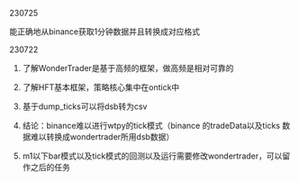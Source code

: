 230725

能正确地从binance获取1分钟数据并且转换成对应格式

230722

1. 了解WonderTrader是基于高频的框架，做高频是相对可靠的

2. 了解HFT基本框架，策略核心集中在ontick中

3. 基于dump_ticks可以将dsb转为csv

4. 结论：binance难以进行wtpy的tick模式（binance 的tradeData以及ticks 数据难以转换成wondertrader所用dsb数据）

5. m1以下bar模式以及tick模式的回测以及运行需要修改wondertrader，可以留作之后的任务

   
